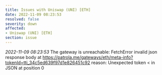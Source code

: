 ```yaml
---
title: Issues with Uniswap (UNI) [ETH]
date: 2022-11-09 08:23:53
resolved: false
severity: down
affected:
- Uniswap (UNI) [ETH]
section: issue
---
```


*2022-11-09 08:23:53* The gateway is unreachable: FetchError invalid json response body at https://patrola.me/gateways/eth/meta-info?tokenId=tti_34c5ed639f97d1e826451c92 reason: Unexpected token < in JSON at position 0